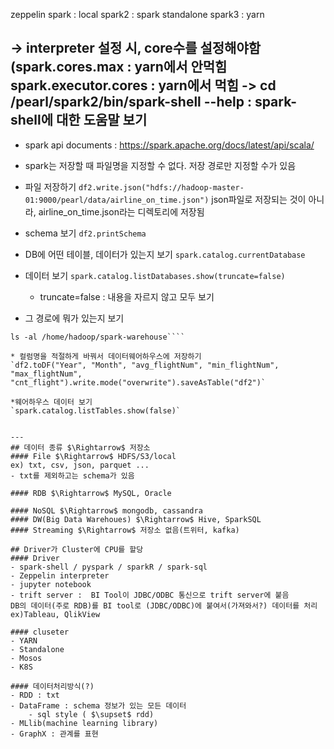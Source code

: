 zeppelin
spark : local
spark2 : spark standalone
spark3 : yarn

-> interpreter 설정 시, core수를 설정해야함
(spark.cores.max : yarn에서 안먹힘
spark.executor.cores : yarn에서 먹힘
-> cd /pearl/spark2/bin/spark-shell --help
: spark-shell에 대한 도움말 보기
---
* spark api documents 
: https://spark.apache.org/docs/latest/api/scala/

* spark는 저장할 때 파일명을 지정할 수 없다. 저장 경로만 지정할 수가 있음

* 파일 저장하기 
`df2.write.json("hdfs://hadoop-master-01:9000/pearl/data/airline_on_time.json")`
 json파일로 저장되는 것이 아니라, airline_on_time.json라는 디렉토리에 저장됨

* schema 보기
`df2.printSchema`

* DB에 어떤 테이블, 데이터가 있는지 보기
`spark.catalog.currentDatabase`
* 데이터 보기
`spark.catalog.listDatabases.show(truncate=false)`
	- truncate=false : 내용을 자르지 않고 모두 보기

* 그 경로에 뭐가 있는지 보기
```%sh
ls -al /home/hadoop/spark-warehouse````

* 컬럼명을 적절하게 바꿔서 데이터웨어하우스에 저장하기
`df2.toDF("Year", "Month", "avg_flightNum", "min_flightNum", "max_flightNum", "cnt_flight").write.mode("overwrite").saveAsTable("df2")`

*웨어하우스 데이터 보기
`spark.catalog.listTables.show(false)`


---
## 데이터 종류 $\Rightarrow$ 저장소
#### File $\Rightarrow$ HDFS/S3/local
ex) txt, csv, json, parquet ...
- txt를 제외하고는 schema가 있음

#### RDB $\Rightarrow$ MySQL, Oracle

#### NoSQL $\Rightarrow$ mongodb, cassandra
#### DW(Big Data Warehoues) $\Rightarrow$ Hive, SparkSQL
#### Streaming $\Rightarrow$ 저장소 없음(트위터, kafka)

## Driver가 Cluster에 CPU를 할당
#### Driver 
- spark-shell / pyspark / sparkR / spark-sql
- Zeppelin interpreter
- jupyter notebook
- trift server :  BI Tool이 JDBC/ODBC 통신으로 trift server에 붙음
DB의 데이터(주로 RDB)를 BI tool로 (JDBC/ODBC)에 붙여서(가져와서?) 데이터를 처리 ex)Tableau, QlikView

#### cluseter
- YARN
- Standalone
- Mosos
- K8S

#### 데이터처리방식(?)
- RDD : txt
- DataFrame : schema 정보가 있는 모든 데이터
	- sql style ( $\supset$ rdd)
- MLlib(machine learning library)
- GraphX : 관계를 표현
